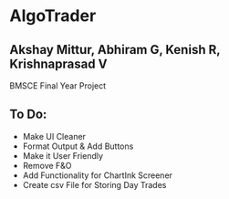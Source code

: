 # AlgoTrader

## Akshay Mittur, Abhiram G, Kenish R, Krishnaprasad V

BMSCE Final Year Project

## To Do:

- Make UI Cleaner
- Format Output & Add Buttons
- Make it User Friendly
- Remove F&O
- Add Functionality for ChartInk Screener
- Create csv File for Storing Day Trades
